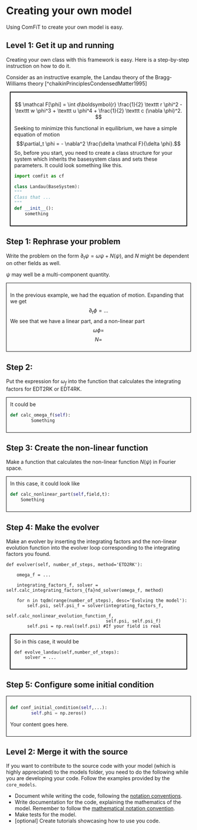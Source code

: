 # Creating your own model

Using ComFiT to create your own model is easy.

## Level 1: Get it up and running
Creating your own class with this framework is easy. Here is a
step-by-step instruction on how to do it.

Consider as an instructive example, the Landau theory of the Bragg-Williams theory [^chaikinPrinciplesCondensedMatter1995]

<div style="border:2px solid black; padding:10px; margin:10px;">

$$
\mathcal F[\phi] = \int d\boldsymbol{r} \frac{1}{2} \texttt r \phi^2 - \texttt w \phi^3 + \texttt u \phi^4 + \frac{1}{2} \texttt c (\nabla \phi)^2.
$$

Seeking to minimize this functional in equilibrium, we have a simple
equation of motion
$$\partial_t \phi = - \nabla^2 \frac{\delta \mathcal F}{\delta \phi}.$$
So, before you start, you need to create a class structure for your
system which inherits the basesystem class and sets these parameters. It
could look something like this.
```python
import comfit as cf

class Landau(BaseSystem):
"""
Class that ...
"""
def __init__():
    something
```
</div>


## Step 1: Rephrase your problem

Write the problem on the form $\partial_t \psi = \omega \psi +N(\psi)$,
and $N$ might be dependent on other fields as well.

$\psi$ may well be a multi-component quantity.

<div style="border:1px solid black; padding:10px;">


In the previous example, we had the equation of motion. Expanding that
we get $$\partial_t \phi = ...$$ We see that we have a linear part, and
a non-linear part $$\omega \phi =$$ $$N =$$
</div>

## Step 2: 

Put the expression for ${{\omega}_{f}}$ into
the function that calculates the integrating factors for EDT2RK or
EDT4RK.

<div style="border:1px solid black; padding:10px;">
It could be

```python
def calc_omega_f(self):
        Something
```
    
</div>


## Step 3: Create the non-linear function

Make a function that calculates the non-linear function $N(\psi)$ in
Fourier space.

<div style="border:1px solid black; padding:10px;">
In this case, it could look like

```python
def calc_nonlinear_part(self,field,t):
    Something
```
</div>

## Step 4: Make the evolver

Make an evolver by inserting the integrating factors and the non-linear evolution function into the evolver loop corresponding to the integrating factors you found.

    def evolver(self, number_of_steps, method='ETD2RK'):

        omega_f = ...

        integrating_factors_f, solver = self.calc_integrating_factors_{fa}nd_solver(omega_f, method)

        for n in tqdm(range(number_of_steps), desc='Evolving the model'):
            self.psi, self.psi_f = solver(integrating_factors_f,
                                          self.calc_nonlinear_evolution_function_f,
                                          self.psi, self.psi_f)
            self.psi = np.real(self.psi) #If your field is real

<div style="border:2px solid black; padding:10px; margin:10px;">
So in this case, it would be

    def evolve_landau(self,number_of_steps):
        solver = ...
</div>


## Step 5: Configure some initial condition

<div style="border:1px solid black; padding:10px;">

```python
def conf_initial_condition(self,...):
        self.phi = np.zeros()
```
Your content goes here.
</div>

## Level 2: Merge it with the source


If you want to contribute to the source code with your model (which is highly appreciated) to the models folder, you need to do the following while you are developing your code. Follow the examples provided by the `core_models`.

* Document while writing the code, following the [notation conventions](Conventions.md).
* Write documentation for the code, explaining the mathematics of the model. Remember to follow the [mathematical notation convention](Conventions.md#mathematical-notation-convention).
* Make tests for the model.
* [optional] Create tutorials showcasing how to use you code.